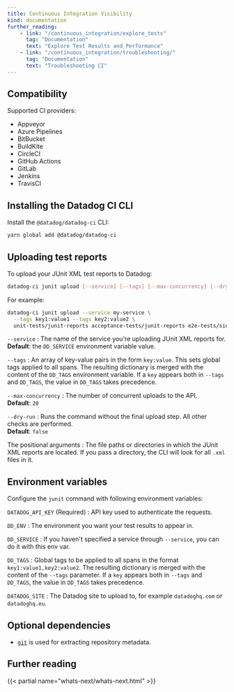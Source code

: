 ```yaml
---
title: Continuous Integration Visibility
kind: documentation
further_reading:
    - link: "/continuous_integration/explore_tests"
      tag: "Documentation"
      text: "Explore Test Results and Performance"
    - link: "/continuous_integration/troubleshooting/"
      tag: "Documentation"
      text: "Troubleshooting CI"
---
```


## Compatibility

Supported CI providers:
* Appveyor
* Azure Pipelines
* BitBucket
* BuildKite
* CircleCI
* GitHub Actions
* GitLab
* Jenkins
* TravisCI

## Installing the Datadog CI CLI

Install the `@datadog/datadog-ci` CLI:

```bash
yarn global add @datadog/datadog-ci
```

## Uploading test reports

To upload your JUnit XML test reports to Datadog:

```bash
datadog-ci junit upload [--service] [--tags] [--max-concurrency] [--dry-run] <paths>
```

For example:

```bash
datadog-ci junit upload --service my-service \
  --tags key1:value1 --tags key2:value2 \
  unit-tests/junit-reports acceptance-tests/junit-reports e2e-tests/single-report.xml
```

`--service`
: The name of the service you're uploading JUnit XML reports for.<br>
**Default**: the `DD_SERVICE` environment variable value.

`--tags`
: An array of key-value pairs in the form `key:value`. This sets global tags applied to all spans. The resulting dictionary is merged with the content of the `DD_TAGS` environment variable. If a `key` appears both in `--tags` and `DD_TAGS`, the value in `DD_TAGS` takes precedence.

`--max-concurrency`
: The number of concurrent uploads to the API.<br>
**Default**: `20`

`--dry-run`
: Runs the command without the final upload step. All other checks are performed.<br>
**Default**: `false`

The positional arguments 
: The file paths or directories in which the JUnit XML reports are located. If you pass a directory, the CLI will look for all `.xml` files in it.


## Environment variables

Configure the `junit` command with following environment variables:

`DATADOG_API_KEY` (Required)
: API key used to authenticate the requests.

`DD_ENV`
: The environment you want your test results to appear in.

`DD_SERVICE`
: If you haven't specified a service through `--service`, you can do it with this env var.

`DD_TAGS`
: Global tags to be applied to all spans in the format `key1:value1,key2:value2`. The resulting dictionary is merged with the content of the `--tags` parameter. If a `key` appears both in `--tags` and `DD_TAGS`, the value in `DD_TAGS` takes precedence.

`DATADOG_SITE`
: The Datadog site to upload to, for example `datadoghq.com` or `datadoghq.eu`.

## Optional dependencies

- [`git`][1] is used for extracting repository metadata.

## Further reading

{{< partial name="whats-next/whats-next.html" >}}

[1]: https://git-scm.com/downloads

